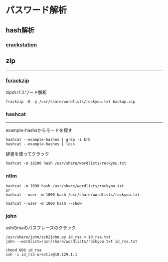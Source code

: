 
# パスワード解析
## hash解析
### [crackstation](https://crackstation.net/)

## zip
****
### [fcrackzip](https://github.com/hyc/fcrackzip)
zipのパスワード解析

    frackzip -D -p /usr/share/wordlists/rockyou.txt backup.zip


### hashcat
****
example-hashsからモードを探す

    hashcat --example-hashes | grep -i krb
    hashcat --example-hashes | less

辞書を使ってクラック

    hashcat -m 18200 hash /usr/share/wordlists/rockyou.txt


### ntlm
    hashcat -m 1000 hash /usr/share/wordlists/rockyou.txt
    or
    hashcat --user -m 1000 hash /usr/share/wordlists/rockyou.txt

    hashcat --user -m 1000 hash --show


### john

sshのrsaのパスフレーズのクラック

    /usr/share/john/ssh2john.py id_rsa > id_rsa.txt
    john --wordlist=/usr/share/wordlists/rockyou.txt id_rsa.txt

    chmod 600 id_rsa
    ssh -i id_rsa orestis@10.129.1.1
